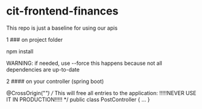 # cit-frontend-finances
This repo is just a baseline for using our apis

1 ### on project folder

npm install

WARNING: if needed, use --force
this happens because not all dependencies are up-to-date

2 #### on your controller (spring boot)

@CrossOrigin("*")                       /* This will free all entries to the application: !!!!!NEVER USE IT IN PRODUCTION!!!!!    */
public class PostController {
...
}
